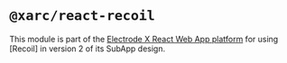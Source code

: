 # `@xarc/react-recoil`

This module is part of the [Electrode X React Web App platform] for using [Recoil] in version 2 of its SubApp design.

[electrode x react web app platform]: https://www.electrode.io
